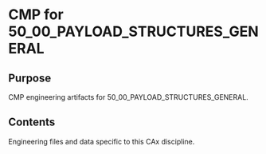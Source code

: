 # CMP for 50_00_PAYLOAD_STRUCTURES_GENERAL

## Purpose
CMP engineering artifacts for 50_00_PAYLOAD_STRUCTURES_GENERAL.

## Contents
Engineering files and data specific to this CAx discipline.
